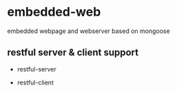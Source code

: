 # embedded-web

embedded webpage and webserver based on mongoose

## restful server & client support

* restful-server
  
* restful-client


